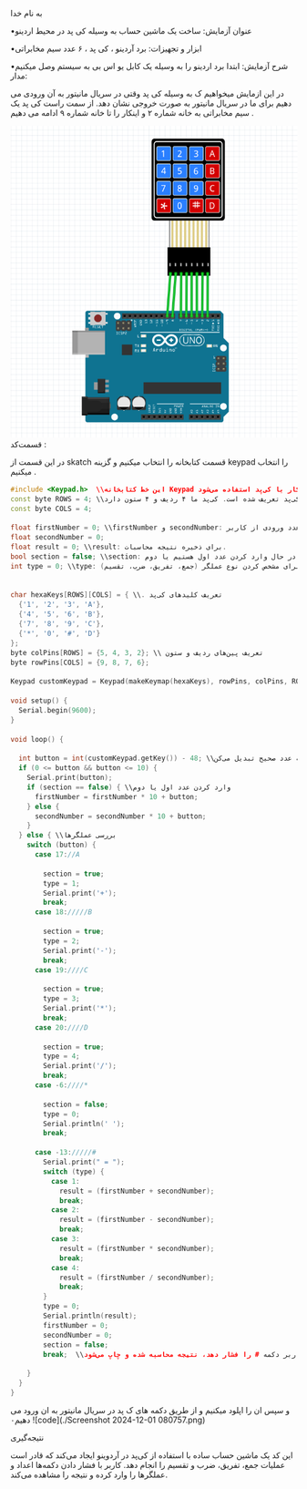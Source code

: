 به نام  خدا 

•عنوان آزمایش:  ساخت یک ماشین حساب به وسیله کی پد در محیط اردینو 

•ابزار و تجهیزات: برد آردینو ، کی پد ، ۶ عدد سیم مخابراتی 

•شرح آزمایش: 
ابتدا برد اردینو را به وسیله یک کابل یو اس بی به سیستم وصل میکنیم  
 مدار: 

در این ازمایش میخواهیم ک به وسیله کی پد وقتی در سریال مانیتور به آن ورودی می دهیم برای ما در سریال مانیتور به صورت خروجی نشان دهد.
از سمت راست کی پد یک سیم مخابراتی به خانه شماره ۲ و اینکار را تا خانه شماره ۹ ادامه می دهیم .

![code](./Keypad-wireing-1-1.png)  
قسمت‌کد :

در این قسمت از skatch  قسمت کتابخانه را انتخاب میکنیم و گزینه keypad را انتخاب میکنیم .

```cpp
#include <Keypad.h>  \\این خط کتابخانه Keypad را شامل می‌کند که برای کار با کی‌پد استفاده می‌شود.
const byte ROWS = 4; \\در اینجا تعداد ردیف‌ها و ستون‌های کی‌پد تعریف شده است. کی‌پد ما ۴ ردیف و ۴ ستون دارد.
const byte COLS = 4; 

float firstNumber = 0; \\firstNumber و secondNumber: برای ذخیره دو عدد ورودی از کاربر.
float secondNumber = 0;
float result = 0; \\result: برای ذخیره نتیجه محاسبات.
bool section = false; \\section: برای تعیین اینکه در حال وارد کردن عدد اول هستیم یا دوم.
int type = 0; \\type: برای مشخص کردن نوع عملگر (جمع، تفریق، ضرب، تقسیم).


char hexaKeys[ROWS][COLS] = { \\. تعریف کلیدهای کی‌پد
  {'1', '2', '3', 'A'},
  {'4', '5', '6', 'B'},
  {'7', '8', '9', 'C'},
  {'*', '0', '#', 'D'}
};
byte colPins[ROWS] = {5, 4, 3, 2}; \\ تعریف پین‌های ردیف و ستون
byte rowPins[COLS] = {9, 8, 7, 6}; 

Keypad customKeypad = Keypad(makeKeymap(hexaKeys), rowPins, colPins, ROWS, COLS); \\در این خط یک شیء از نوع Keypad ایجاد می‌شود که با استفاده از آرایه‌های قبلی پیکربندی شده است.

void setup() {
  Serial.begin(9600);   
}

void loop() {
  
  int button = int(customKeypad.getKey()) - 48; \\این خط دکمه فشرده شده را خوانده و آن را به عدد صحیح تبدیل می‌کن
  if (0 <= button && button <= 10) {
    Serial.print(button);
    if (section == false) { \\وارد کردن عدد اول یا دوم
      firstNumber = firstNumber * 10 + button;
    } else {
      secondNumber = secondNumber * 10 + button;
    }
  } else { \\بررسی عملگرها
    switch (button) {
      case 17://A

        section = true;
        type = 1;
        Serial.print('+');
        break;
      case 18://///B

        section = true;
        type = 2;
        Serial.print('-');
        break;
      case 19:////C

        section = true;
        type = 3;
        Serial.print('*');
        break;
      case 20:////D

        section = true;
        type = 4;
        Serial.print('/');
        break;
      case -6:////*

        section = false;
        type = 0;
        Serial.println(' ');
        break;

      case -13://///#
        Serial.print(" = ");
        switch (type) {
          case 1:
            result = (firstNumber + secondNumber);
            break;
          case 2:
            result = (firstNumber - secondNumber);
            break;
          case 3:
            result = (firstNumber * secondNumber);
            break;
          case 4:
            result = (firstNumber / secondNumber);
            break;
        }
        type = 0;
        Serial.println(result);
        firstNumber = 0;
        secondNumber = 0;
        section = false;
        break;  \\وقتی کاربر دکمه # را فشار دهد، نتیجه محاسبه شده و چاپ می‌شود.

    }
  }
}
```
و سپس ان را اپلود میکنیم و از طریق دکمه های ک پد در سریال مانیتور به ان ورود می دهیم۰
![code](./Screenshot 2024-12-01 080757.png) 

نتیجه‌گیری

این کد یک ماشین حساب ساده با استفاده از کی‌پد در آردوینو ایجاد می‌کند که قادر است عملیات جمع، تفریق، ضرب و تقسیم را انجام دهد. کاربر با فشار دادن دکمه‌ها اعداد و عملگرها را وارد کرده و نتیجه را مشاهده می‌کند.
